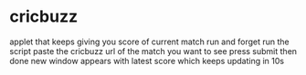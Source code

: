 # cricbuzz
applet that keeps giving you score of current match
run and forget
run the script 
paste the cricbuzz url of the match you want to  see
press submit then done
new window appears with latest score which keeps updating in 10s
